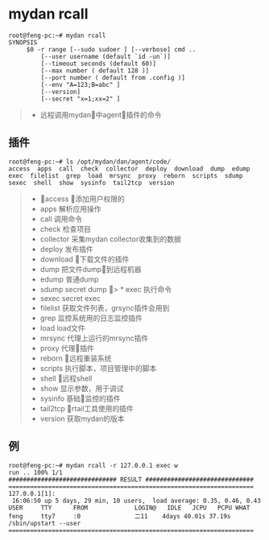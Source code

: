 # mydan rcall
```
root@feng-pc:~# mydan rcall
SYNOPSIS
     $0 -r range [--sudo sudoer ] [--verbose] cmd ..
         [--user username (default `id -un`)]
         [--timeout seconds (default 60)]
         [--max number ( default 128 )]
         [--port number ( default from .config )]
         [--env "A=123;B=abc" ]
         [--version]
         [--secret "x=1;xx=2" ]
```
> * 远程调用mydan中agent插件的命令

## 插件
```
root@feng-pc:~# ls /opt/mydan/dan/agent/code/
access  apps  call  check  collector  deploy  download  dump  edump  exec  filelist  grep  load  mrsync  proxy  reborn  scripts  sdump  sexec  shell  show  sysinfo  tail2tcp  version
```
> * access 添加用户权限的
> * apps 解析应用操作
> * call 调用命令
> * check 检查项目
> * collector 采集mydan collector收集到的数据
> * deploy 发布插件
> * download 下载文件的插件
> * dump 把文件dump到远程机器
> * edump 普通dump
> * sdump secret dump
> * exec 执行命令
> * sexec secret exec
> * filelist 获取文件列表，grsync插件会用到
> * grep 监控系统用的日志监控插件
> * load load文件
> * mrsync 代理上运行的mrsync插件
> * proxy 代理插件
> * reborn 远程重装系统
> * scripts 执行脚本，项目管理中的脚本
> * shell 远程shell
> * show 显示参数，用于调试
> * sysinfo 基础监控的插件
> * tail2tcp rtail工具使用的插件
> * version 获取mydan的版本

## 例
```
root@feng-pc:~# mydan rcall -r 127.0.0.1 exec w
run .. 100% 1/1
############################## RESULT ##############################
====================================================================
127.0.0.1[1]:
 16:06:50 up 5 days, 29 min, 10 users,  load average: 0.35, 0.46, 0.43
USER     TTY      FROM             LOGIN@   IDLE   JCPU   PCPU WHAT
feng     tty7     :0               二11    4days 40.01s 37.19s /sbin/upstart --user
====================================================================
```
